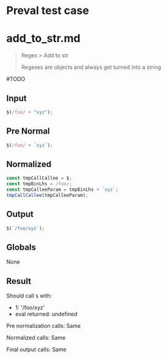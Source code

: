# Preval test case

# add_to_str.md

> Regex > Add to str
>
> Regexes are objects and always get turned into a string

#TODO

## Input

`````js filename=intro
$(/foo/ + "xyz");
`````

## Pre Normal

`````js filename=intro
$(/foo/ + `xyz`);
`````

## Normalized

`````js filename=intro
const tmpCallCallee = $;
const tmpBinLhs = /foo/;
const tmpCalleeParam = tmpBinLhs + `xyz`;
tmpCallCallee(tmpCalleeParam);
`````

## Output

`````js filename=intro
$(`/foo/xyz`);
`````

## Globals

None

## Result

Should call `$` with:
 - 1: '/foo/xyz'
 - eval returned: undefined

Pre normalization calls: Same

Normalized calls: Same

Final output calls: Same
